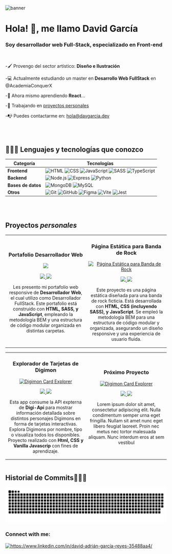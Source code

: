 ![banner](https://github.com/davgarciadev/davgarciadev/assets/174006710/60e16714-7b97-4748-8e3a-a717e7abd82a)

<h1> Hola! 👋, me llamo David García</h1>

<h3 >Soy desarrollador web Full-Stack, especializado en <strong>Front-end</strong></h3>
<br>

-🖌️ Provengo del sector artístico: **Diseño e Ilustración** 

-💻 Actualmente estudiando un master en **Desarrollo Web FullStack** en @AcademiaConquerX

-📖 Ahora mismo aprendiendo **React**...

-🚀 Trabajando en [proyectos personales](https://davgarcia.dev)

-📭 Puedes contactarme en: hola@davgarcia.dev

<br>
<br>



## 👨🏻‍💻 Lenguajes y tecnologías que conozco


| Categoría        | Tecnologías |
| ---------------- | ----------- |
| **Frontend**     | ![HTML](https://skillicons.dev/icons?i=html) ![CSS](https://skillicons.dev/icons?i=css) ![JavaScript](https://skillicons.dev/icons?i=js) ![SASS](https://skillicons.dev/icons?i=sass) ![TypeScript](https://skillicons.dev/icons?i=typescript) |
| **Backend**      | ![Node.js](https://skillicons.dev/icons?i=nodejs) ![Express](https://skillicons.dev/icons?i=express) ![Python](https://skillicons.dev/icons?i=python) |
| **Bases de datos** | ![MongoDB](https://skillicons.dev/icons?i=mongodb) ![MySQL](https://skillicons.dev/icons?i=mysql) |
| **Otros**        | ![Git](https://skillicons.dev/icons?i=git) ![GitHub](https://skillicons.dev/icons?i=github) ![Figma](https://skillicons.dev/icons?i=figma) ![Vite](https://skillicons.dev/icons?i=vite) ![Jest](https://skillicons.dev/icons?i=jest) |


<br>
<br>



## Proyectos *personales*
<table>
<tr>
<td width="50%">
<h3 align="center">Portafolio Desarrollador Web</h3>
<div align="center">
<a href="https://github.com/davgarciadev/mi-portafolio" target="_blank"><img src="https://github.com/davgarciadev/davgarciadev/assets/174006710/e5297bc1-a571-47f0-a2b0-c4655d4bf0f3"></a>
<p>
<a href="https://github.com/davgarciadev/mi-portafolio" target="_blank">
<img src="https://img.shields.io/badge/C%C3%93DIGO-80ffaa?style=for-the-badge&logo=github&logoColor=black">
</a>
<a href="https://davgarcia.dev" target="_blank">
<img src="https://img.shields.io/badge/-Visitar%20Sitio-green?style=for-the-badge&color=3fFD7f">
</a>
</p>
<p>
    Les presento mi portafolio web responsive de <strong>Desarrollador Web</strong>, el cual utilizo como Desarrollador FullStack. 
    Este portafolio está construido con <strong>HTML, SASS, y JavaScript</strong>, empleando la metodología BEM y una estructura de código modular organizada en distintas carpetas.
</p>
</div>
                                                                                      
</td>

<td width="50%">
  <h3 align="center">Página Estática para Banda de Rock</h3>
  <div align="center">
    <a href="https://github.com/tu-usuario/tu-repositorio" target="_blank">
      <img src="https://github.com/davgarciadev/davgarciadev/assets/174006710/7ec7f582-66c1-4b9f-8f6c-3ea4e5733fc8" alt="Página Estática para Banda de Rock">
    </a>
    <p>
      <a href="https://github.com/davgarciadev/rock-band-site" target="_blank">
        <img src="https://img.shields.io/badge/C%C3%93DIGO-922525?style=for-the-badge&logo=github&logoColor=black">
      </a>
      <a href="https://rock-band-site.davgarcia.dev/" target="_blank">
        <img src="https://img.shields.io/badge/-Visitar%20Sitio-green?style=for-the-badge&color=740000">
      </a>
    </p>
    <p>
      Este proyecto es una página estática diseñada para una banda de rock ficticia. Está desarrollada con <strong>HTML, CSS (incluyendo SASS), y JavaScript</strong>. Se empleó la metodología BEM para una estructura de código modular y organizada, asegurando un diseño responsive y una experiencia de usuario fluida.
    </p>
  </div>
</td>


</tr>
</table>                                                                               

<table>
<tr>
  <td width="50%">
    <h3 align="center">Explorador de Tarjetas de Digimon</h3>
    <div align="center">                                       
        <a href="https://github.com/davgarciadev/digimon-card-explorer" target="_blank"><img src="https://github.com/davgarciadev/davgarciadev/assets/174006710/569e521f-3333-452d-9877-0cc7627daf30" alt="Digimon Card Explorer">
        </a>
        <p>
            <a href="https://github.com/davgarciadev/digimon-card-explorer" target="_blank">
                <img src="https://img.shields.io/badge/C%C3%93DIGO-B6E0FE?style=for-the-badge&logo=github&logoColor=black">
            </a>
            <a href="https://digimon-card-explorer.davgarcia.dev" target="_blank">
                <img src="https://img.shields.io/badge/-Visitar%20Sitio-FF7F50?style=for-the-badge&color=0B0872">
            </a>
        </p>
        <p>Esta app consume la API expterna de <strong>Digi-Api</strong> para mostrar información detallada sobre distintos personajes Digimons en forma de tarjetas interactivas. Explora Digimons por nombre, tipo o visualiza todos los disponibles. Proyecto realizado con <strong>Html, CSS y Vanilla Javascrip</strong> con fines de aprendizaje.</p>
    </div>                                                             
</td>

<td width="50%">
    <h3 align="center">Próximo Proyecto</h3>
    <div align="center">                                       
        <a href="https://github.com/davgarciadev/digimon-card-explorer" target="_blank">
            <img src="https://github.com/davgarciadev/davgarciadev/assets/174006710/8ee220a6-5d30-4ba4-92b8-8c613d23b3c7" alt="Digimon Card Explorer">
        </a>
        <p>
            <a href="https://github.com/davgarciadev/digimon-card-explorer" target="_blank">
                <img src="https://img.shields.io/badge/C%C3%93DIGO-B6E0FE?style=for-the-badge&logo=github&logoColor=black">
            </a>
            <a href="https://digimon-card-explorer.davgarcia.dev" target="_blank">
                <img src="https://img.shields.io/badge/-Visitar%20Sitio-FF7F50?style=for-the-badge&color=0B0872">
            </a>
        </p>
        <p>Lorem ipsum dolor sit amet, consectetur adipiscing elit. Nulla condimentum semper urna eget fringilla. Nullam sit amet nunc eget libero feugiat laoreet. Proin nec metus nec tortor malesuada aliquam. Nunc interdum eros at sem vestibul</p>
    </div>                                                             
</td>
</tr>
</table>



<div>
    <summary><h2 style="display: inline-block">Historial de Commits👨🏻‍💻</h2></summary>
  <img  src="https://github.com/1999AZZAR/1999AZZAR/blob/readme/resources/img/grid-snake.svg"
       alt="snake" /></a>
</div>


<h3 align="left">Connect with me:</h3>
<p align="left">
<a href="https://linkedin.com/in/https://www.linkedin.com/in/david-adrián-garcía-reyes-35488aa4/" target="blank"><img align="center" src="https://raw.githubusercontent.com/rahuldkjain/github-profile-readme-generator/master/src/images/icons/Social/linked-in-alt.svg" alt="https://www.linkedin.com/in/david-adrián-garcía-reyes-35488aa4/" height="30" width="40" /></a>
</p>


